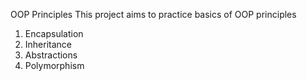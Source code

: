 OOP Principles
This project aims to practice basics of OOP principles
1. Encapsulation 
2. Inheritance
3. Abstractions
4. Polymorphism